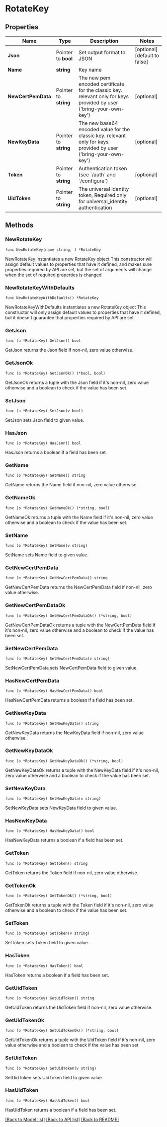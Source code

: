 # RotateKey

## Properties

Name | Type | Description | Notes
------------ | ------------- | ------------- | -------------
**Json** | Pointer to **bool** | Set output format to JSON | [optional] [default to false]
**Name** | **string** | Key name | 
**NewCertPemData** | Pointer to **string** | The new pem encoded certificate for the classic key. relevant only for keys provided by user (&#39;bring-your-own-key&#39;) | [optional] 
**NewKeyData** | Pointer to **string** | The new base64 encoded value for the classic key. relevant only for keys provided by user (&#39;bring-your-own-key&#39;) | [optional] 
**Token** | Pointer to **string** | Authentication token (see &#x60;/auth&#x60; and &#x60;/configure&#x60;) | [optional] 
**UidToken** | Pointer to **string** | The universal identity token, Required only for universal_identity authentication | [optional] 

## Methods

### NewRotateKey

`func NewRotateKey(name string, ) *RotateKey`

NewRotateKey instantiates a new RotateKey object
This constructor will assign default values to properties that have it defined,
and makes sure properties required by API are set, but the set of arguments
will change when the set of required properties is changed

### NewRotateKeyWithDefaults

`func NewRotateKeyWithDefaults() *RotateKey`

NewRotateKeyWithDefaults instantiates a new RotateKey object
This constructor will only assign default values to properties that have it defined,
but it doesn't guarantee that properties required by API are set

### GetJson

`func (o *RotateKey) GetJson() bool`

GetJson returns the Json field if non-nil, zero value otherwise.

### GetJsonOk

`func (o *RotateKey) GetJsonOk() (*bool, bool)`

GetJsonOk returns a tuple with the Json field if it's non-nil, zero value otherwise
and a boolean to check if the value has been set.

### SetJson

`func (o *RotateKey) SetJson(v bool)`

SetJson sets Json field to given value.

### HasJson

`func (o *RotateKey) HasJson() bool`

HasJson returns a boolean if a field has been set.

### GetName

`func (o *RotateKey) GetName() string`

GetName returns the Name field if non-nil, zero value otherwise.

### GetNameOk

`func (o *RotateKey) GetNameOk() (*string, bool)`

GetNameOk returns a tuple with the Name field if it's non-nil, zero value otherwise
and a boolean to check if the value has been set.

### SetName

`func (o *RotateKey) SetName(v string)`

SetName sets Name field to given value.


### GetNewCertPemData

`func (o *RotateKey) GetNewCertPemData() string`

GetNewCertPemData returns the NewCertPemData field if non-nil, zero value otherwise.

### GetNewCertPemDataOk

`func (o *RotateKey) GetNewCertPemDataOk() (*string, bool)`

GetNewCertPemDataOk returns a tuple with the NewCertPemData field if it's non-nil, zero value otherwise
and a boolean to check if the value has been set.

### SetNewCertPemData

`func (o *RotateKey) SetNewCertPemData(v string)`

SetNewCertPemData sets NewCertPemData field to given value.

### HasNewCertPemData

`func (o *RotateKey) HasNewCertPemData() bool`

HasNewCertPemData returns a boolean if a field has been set.

### GetNewKeyData

`func (o *RotateKey) GetNewKeyData() string`

GetNewKeyData returns the NewKeyData field if non-nil, zero value otherwise.

### GetNewKeyDataOk

`func (o *RotateKey) GetNewKeyDataOk() (*string, bool)`

GetNewKeyDataOk returns a tuple with the NewKeyData field if it's non-nil, zero value otherwise
and a boolean to check if the value has been set.

### SetNewKeyData

`func (o *RotateKey) SetNewKeyData(v string)`

SetNewKeyData sets NewKeyData field to given value.

### HasNewKeyData

`func (o *RotateKey) HasNewKeyData() bool`

HasNewKeyData returns a boolean if a field has been set.

### GetToken

`func (o *RotateKey) GetToken() string`

GetToken returns the Token field if non-nil, zero value otherwise.

### GetTokenOk

`func (o *RotateKey) GetTokenOk() (*string, bool)`

GetTokenOk returns a tuple with the Token field if it's non-nil, zero value otherwise
and a boolean to check if the value has been set.

### SetToken

`func (o *RotateKey) SetToken(v string)`

SetToken sets Token field to given value.

### HasToken

`func (o *RotateKey) HasToken() bool`

HasToken returns a boolean if a field has been set.

### GetUidToken

`func (o *RotateKey) GetUidToken() string`

GetUidToken returns the UidToken field if non-nil, zero value otherwise.

### GetUidTokenOk

`func (o *RotateKey) GetUidTokenOk() (*string, bool)`

GetUidTokenOk returns a tuple with the UidToken field if it's non-nil, zero value otherwise
and a boolean to check if the value has been set.

### SetUidToken

`func (o *RotateKey) SetUidToken(v string)`

SetUidToken sets UidToken field to given value.

### HasUidToken

`func (o *RotateKey) HasUidToken() bool`

HasUidToken returns a boolean if a field has been set.


[[Back to Model list]](../README.md#documentation-for-models) [[Back to API list]](../README.md#documentation-for-api-endpoints) [[Back to README]](../README.md)


